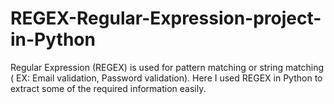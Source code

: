 # REGEX-Regular-Expression-project-in-Python
Regular Expression (REGEX) is used for pattern matching or string matching ( EX: Email validation, Password validation). Here I used REGEX in Python to extract some of the required information easily.
